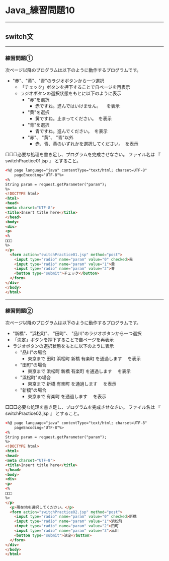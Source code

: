 # Java_練習問題10

---

## switch文

---

### 練習問題①

次ページ以降のプログラムは以下のように動作するプログラムです。

* "赤"、"黄"、"青"のラジオボタンから一つ選択
  * 「チェック」ボタンを押下することで自ページを再表示
  * ラジオボタンの選択状態をもとに以下のように表示
    * "赤"を選択
      * 赤ですね。進んではいけません。 　を表示
    * "黄"を選択
      * 黄ですね。止まってください。　を表示
    * "青"を選択
      * 青ですね。進んでください。　を表示
    * "赤"、 "黄"、 "青"以外
      * 赤、青、黄のいずれかを選択してください。　を表示

□□□必要な処理を書き足し、プログラムを完成させなさい。
ファイル名は 『 switchPractice01.jsp 』 とすること。

```html
<%@ page language="java" contentType="text/html; charset=UTF-8"
    pageEncoding="UTF-8"%>
<%
String param = request.getParameter("param");
%>
<!DOCTYPE html>
<html>
<head>
<meta charset="UTF-8">
<title>Insert title here</title>
</head>
<body>
<div>
<p>
<%
□□□
%>
</p>
  <form action="switchPractice01.jsp" method="post">
    <input type="radio" name="param" value="0" checked>赤
    <input type="radio" name="param" value="1">黄
    <input type="radio" name="param" value="2">青
    <button type="submit">チェック</button>
  </form>
</div>
</body>
</html>
```

---

### 練習問題②

次ページ以降のプログラムは以下のように動作するプログラムです。

* "新橋"、"浜松町"、 "田町"、 "品川"のラジオボタンから一つ選択
* 「決定」ボタンを押下することで自ページを再表示
* ラジオボタンの選択状態をもとに以下のように表示
  * "品川"の場合
    * 東京まで 田町 浜松町 新橋 有楽町 を通過します 　を表示
  * "田町"の場合
    * 東京まで 浜松町 新橋 有楽町 を通過します 　を表示
  * "浜松町"の場合
    * 東京まで 新橋 有楽町 を通過します 　を表示
  * "新橋"の場合
    * 東京まで 有楽町 を通過します 　を表示

□□□必要な処理を書き足し、プログラムを完成させなさい。
ファイル名は 『 switchPractice02.jsp 』 とすること。

```html
<%@ page language="java" contentType="text/html; charset=UTF-8"
    pageEncoding="UTF-8"%>
<%
String param = request.getParameter("param");
%>
<!DOCTYPE html>
<html>
<head>
<meta charset="UTF-8">
<title>Insert title here</title>
</head>
<body>
<div>
<p>
<%
□□□
%>
</p>
  <p>現在地を選択してください。</p>
  <form action="switchPractice02.jsp" method="post">
    <input type="radio" name="param" value="0" checked>新橋
    <input type="radio" name="param" value="1">浜松町
    <input type="radio" name="param" value="2">田町
    <input type="radio" name="param" value="3">品川
    <button type="submit">決定</button>
  </form>
</div>
</body>
</html>
```
